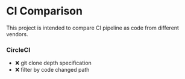 # CI Comparison

This project is intended to compare CI pipeline as code from different vendors.

### CircleCI

- ❌ git clone depth specification
- ❌ filter by code changed path